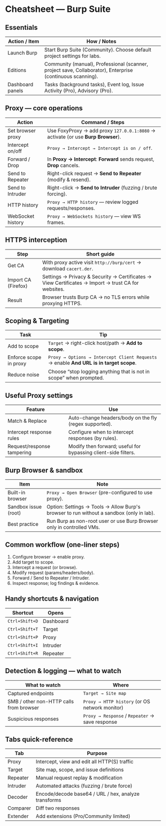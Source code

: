 # Cheatsheet — Burp Suite

## Essentials

| Action / Item | How / Notes |
|---|---|
| Launch Burp | Start Burp Suite (Community). Choose default project settings for labs. |
| Editions | Community (manual), Professional (scanner, project save, Collaborator), Enterprise (continuous scanning). |
| Dashboard panels | Tasks (background tasks), Event log, Issue Activity (Pro), Advisory (Pro). |

## Proxy — core operations

| Action | Command / Steps |
|---|---|
| Set browser proxy | Use FoxyProxy → add proxy `127.0.0.1:8080` → activate (or use **Burp Browser**). |
| Intercept on/off | `Proxy → Intercept → Intercept is on / off`. |
| Forward / Drop | In **Proxy → Intercept**: **Forward** sends request, **Drop** cancels. |
| Send to Repeater | Right-click request → **Send to Repeater** (modify & resend). |
| Send to Intruder | Right-click → **Send to Intruder** (fuzzing / brute forcing). |
| HTTP history | `Proxy → HTTP history` — review logged requests/responses. |
| WebSocket history | `Proxy → WebSockets history` — view WS frames. |

## HTTPS interception

| Step | Short guide |
|---|---|
| Get CA | With proxy active visit `http://burp/cert` → download `cacert.der`. |
| Import CA (Firefox) | Settings → Privacy & Security → Certificates → View Certificates → Import → trust CA for websites. |
| Result | Browser trusts Burp CA → no TLS errors while proxying HTTPS. |

## Scoping & Targeting

| Task | Tip |
|---|---|
| Add to scope | `Target` → right-click host/path → **Add to scope**. |
| Enforce scope in proxy | `Proxy → Options → Intercept Client Requests` → enable **And URL is in target scope**. |
| Reduce noise | Choose “stop logging anything that is not in scope” when prompted. |

## Useful Proxy settings

| Feature | Use |
|---|---|
| Match & Replace | Auto-change headers/body on the fly (regex supported). |
| Intercept response rules | Configure when to intercept responses (by rules). |
| Request/response tampering | Modify then forward; useful for bypassing client-side filters. |

## Burp Browser & sandbox

| Item | Note |
|---|---|
| Built-in browser | `Proxy → Open Browser` (pre-configured to use proxy). |
| Sandbox issue (root) | Option: Settings → Tools → Allow Burp's browser to run without a sandbox (only in lab). |
| Best practice | Run Burp as non-root user or use Burp Browser only in controlled VMs. |

## Common workflow (one-liner steps)

1. Configure browser → enable proxy.  
2. Add target to scope.  
3. Intercept a request (or browse).  
4. Modify request (params/headers/body).  
5. Forward / Send to Repeater / Intruder.  
6. Inspect response; log findings & evidence.

## Handy shortcuts & navigation

| Shortcut | Opens |
|---|---|
| `Ctrl+Shift+D` | Dashboard |
| `Ctrl+Shift+T` | Target |
| `Ctrl+Shift+P` | Proxy |
| `Ctrl+Shift+I` | Intruder |
| `Ctrl+Shift+R` | Repeater |

## Detection & logging — what to watch

| What to watch | Where |
|---|---|
| Captured endpoints | `Target → Site map` |
| SMB / other non-HTTP calls from browser | `Proxy → HTTP history` (or OS network monitor) |
| Suspicious responses | `Proxy → Response` / `Repeater` → save response |

## Tabs quick-reference

| Tab | Purpose |
|---|---|
| Proxy | Intercept, view and edit all HTTP(S) traffic |
| Target | Site map, scope, and issue definitions |
| Repeater | Manual request replay & modification |
| Intruder | Automated attacks (fuzzing / brute force) |
| Decoder | Encode/decode base64 / URL / hex, analyze transforms |
| Comparer | Diff two responses |
| Extender | Add extensions (Pro/Community limited) |
